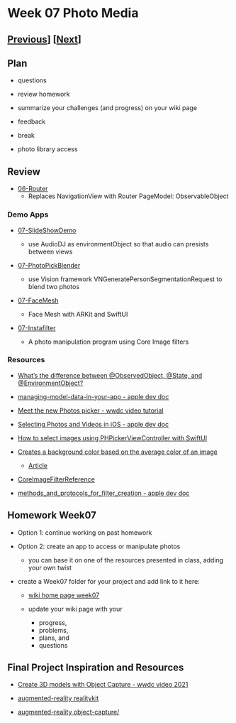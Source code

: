 # Week 07 Photo Media

## [Previous](./06_data.md)] [[Next](./08_video.md)]

## Plan

- questions

- review homework

- summarize your challenges (and progress) on your wiki page

- feedback

- break

- photo library access

## Review

- [06-Router](https://github.com/molab-itp/06-Router)
  - Replaces NavigationView with Router PageModel: ObservableObject

### Demo Apps

- [07-SlideShowDemo](https://github.com/molab-itp/07-SlideShowDemo)

  - use AudioDJ as environmentObject so that audio can presists between views

- [07-PhotoPickBlender](https://github.com/molab-itp/07-PhotoPickBlender)

  - use Vision framework VNGeneratePersonSegmentationRequest to blend two photos

- [07-FaceMesh](https://github.com/molab-itp/07-FaceMesh)

  - Face Mesh with ARKit and SwiftUI

- [07-Instafilter](https://github.com/molab-itp/07-Instafilter)
  - A photo manipulation program using Core Image filters
  <!-- - [Hacking with iOS: SwiftUI Edition](https://www.hackingwithswift.com/books/ios-swiftui)
  - [Instafilter article](https://www.hackingwithswift.com/books/ios-swiftui/instafilter-introduction)
  - [source repo](https://github.com/twostraws/HackingWithSwift/tree/main/SwiftUI/project13)
  - uses ImagePicker: UIViewControllerRepresentable to access UIKit PHPickerViewController -->

### Resources

- [What’s the difference between @ObservedObject, @State, and @EnvironmentObject?](https://www.hackingwithswift.com/quick-start/swiftui/whats-the-difference-between-observedobject-state-and-environmentobject)

- [managing-model-data-in-your-app - apple dev doc](https://developer.apple.com/documentation/swiftui/managing-model-data-in-your-app)

- [Meet the new Photos picker - wwdc video tutorial](https://developer.apple.com/videos/play/wwdc2020/10652/)

- [Selecting Photos and Videos in iOS - apple dev doc](https://developer.apple.com/documentation/photokit/selecting_photos_and_videos_in_ios)

- [How to select images using PHPickerViewController with SwiftUI](https://levelup.gitconnected.com/how-to-select-images-using-phpickerviewcontroller-with-swiftui-da8bd3ec3d05)

<!-- - [How to obtain photo data/metadata after being picked in PHPickerViewController?](https://developer.apple.com/forums/thread/654898) -->

- [Creates a background color based on the average color of an image](https://github.com/bbaars/UIImageAverageColor)

  - [Article](https://medium.com/swlh/swiftui-read-the-average-color-of-an-image-c736adb43000)

- [CoreImageFilterReference ](https://developer.apple.com/library/archive/documentation/GraphicsImaging/Reference/CoreImageFilterReference/index.html)

- [methods_and_protocols_for_filter_creation - apple dev doc](https://developer.apple.com/documentation/coreimage/methods_and_protocols_for_filter_creation)

## Homework Week07

- Option 1: continue working on past homework

- Option 2: create an app to access or manipulate photos

  - you can base it on one of the resources presented in class, adding your own twist

- create a Week07 folder for your project and add link to it here:

  - [wiki home page week07](https://github.com/molab-itp/content-2024-09/wiki#week-07-homework)

  - update your wiki page with your
    - progress,
    - problems,
    - plans, and
    - questions

## Final Project Inspiration and Resources

- [Create 3D models with Object Capture - wwdc video 2021](https://developer.apple.com/videos/play/wwdc2021/10076/)

- [augmented-reality realitykit](https://developer.apple.com/augmented-reality/realitykit/)

- [augmented-reality object-capture/](https://developer.apple.com/augmented-reality/object-capture/)
